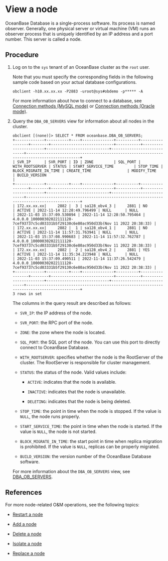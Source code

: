 # View a node

OceanBase Database is a single-process software. Its process is named observer. Generally, one physical server or virtual machine (VM) runs an observer process that is uniquely identified by an IP address and a port number. This server is called a node.

## Procedure

1. Log on to the `sys` tenant of an OceanBase cluster as the `root` user.

   Note that you must specify the corresponding fields in the following sample code based on your actual database configurations.

   ```shell
   obclient -h10.xx.xx.xx -P2883 -uroot@sys#obdemo -p***** -A
   ```

   For more information about how to connect to a database, see [Connection methods (MySQL mode)](../../../300.develop/100.application-development-of-mysql-mode/100.connect-to-oceanbase-database-of-mysql-mode/100.connection-methods-overview-of-mysql-mode.md) or [Connection methods (Oracle mode)](../../../300.develop/200.application-development-of-oracle-mode/100.connect-to-oceanbase-database-of-oracle-mode/100.connection-methods-overview-of-oracle-mode.md).

2. Query the `DBA_OB_SERVERS` view for information about all nodes in the cluster.

   ```shell
   obclient [(none)]> SELECT * FROM oceanbase.DBA_OB_SERVERS;
   +-------------+----------+----+--------------+----------+-----------------+--------+----------------------------+-----------+-----------------------+----------------------------+----------------------------+-------------------------------------------------------------------------------------------+
   | SVR_IP      | SVR_PORT | ID | ZONE         | SQL_PORT | WITH_ROOTSERVER | STATUS | START_SERVICE_TIME         | STOP_TIME | BLOCK_MIGRATE_IN_TIME | CREATE_TIME                | MODIFY_TIME                | BUILD_VERSION                                                                             |
   +-------------+----------+----+--------------+----------+-----------------+--------+----------------------------+-----------+-----------------------+----------------------------+----------------------------+-------------------------------------------------------------------------------------------+
   | 172.xx.xx.xx|     2882 |  3 | sa128_obv4_3 |     2881 | NO              | ACTIVE | 2022-11-14 12:28:49.796499 | NULL      | NULL                  | 2022-11-03 15:37:09.530894 | 2022-11-14 12:28:50.795464 | 4.0.0.0_100000302022111120-7cef93737c5cd03331b5f29130c6e80ac950d33b(Nov 11 2022 20:38:33) |
   | 172.xx.xx.xx|     2882 |  1 | sa128_obv4_1 |     2881 | NO              | ACTIVE | 2022-11-14 11:57:31.763941 | NULL      | NULL                  | 2022-11-03 15:37:08.990683 | 2022-11-14 11:57:32.762787 | 4.0.0.0_100000302022111120-7cef93737c5cd03331b5f29130c6e80ac950d33b(Nov 11 2022 20:38:33) |
   | 172.xx.xx.xx|     2882 |  2 | sa128_obv4_2 |     2881 | YES             | ACTIVE | 2022-11-14 11:35:34.223948 | NULL      | NULL                  | 2022-11-03 15:37:09.490511 | 2022-11-14 11:37:26.542479 | 4.0.0.0_100000302022111120-7cef93737c5cd03331b5f29130c6e80ac950d33b(Nov 11 2022 20:38:33) |
   +-------------+----------+----+--------------+----------+-----------------+--------+----------------------------+-----------+-----------------------+----------------------------+----------------------------+-------------------------------------------------------------------------------------------+
   3 rows in set
   ```

   The columns in the query result are described as follows:

   * `SVR_IP`: the IP address of the node.

   * `SVR_PORT`: the RPC port of the node.

   * `ZONE`: the zone where the node is located.

   * `SQL_PORT`: the SQL port of the node. You can use this port to directly connect to OceanBase Database.

   * `WITH_ROOTSERVER`: specifies whether the node is the RootServer of the cluster. The RootServer is responsible for cluster management.

   * `STATUS`: the status of the node. Valid values include:

      * `ACTIVE`: indicates that the node is available.

      * `INACTIVE`: indicates that the node is unavailable.

      * `DELETING`: indicates that the node is being deleted.

   * `STOP_TIME`: the point in time when the node is stopped. If the value is `NULL`, the node runs properly.

   * `START_SERVICE_TIME`: the point in time when the node is started. If the value is `NULL`, the node is not started.

   * `BLOCK_MIGRATE_IN_TIME`: the start point in time when replica migration is prohibited. If the value is `NULL`, replicas can be properly migrated.

   * `BUILD_VERSION`: the version number of the OceanBase Database software.

   For more information about the `DBA_OB_SERVERS` view, see [DBA_OB_SERVERS](../../../700.reference/700.system-views/400.system-view-of-mysql-mode/200.dictionary-view-of-mysql-mode/5000.oceanbase-dba_ob_servers-of-mysql-mode.md).

## References

For more node-related O&M operations, see the following topics:

* [Restart a node](../300.common-cluster-operations/300.restart-a-node.md)

* [Add a node](../300.common-cluster-operations/400.add-a-node.md)

* [Delete a node](../300.common-cluster-operations/500.delete-a-node.md)

* [Isolate a node](../300.common-cluster-operations/600.isolation-a-node.md)

* [Replace a node](../300.common-cluster-operations/700.replace-a-node.md)
